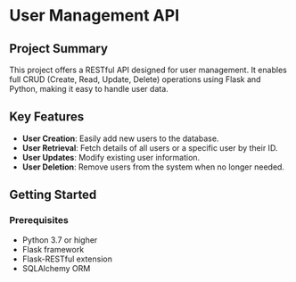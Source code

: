 # User Management API

## Project Summary
This project offers a RESTful API designed for user management. It enables full CRUD (Create, Read, Update, Delete) operations using Flask and Python, making it easy to handle user data.

## Key Features
- **User Creation**: Easily add new users to the database.
- **User Retrieval**: Fetch details of all users or a specific user by their ID.
- **User Updates**: Modify existing user information.
- **User Deletion**: Remove users from the system when no longer needed.

## Getting Started

### Prerequisites
- Python 3.7 or higher
- Flask framework
- Flask-RESTful extension
- SQLAlchemy ORM

